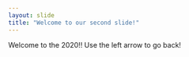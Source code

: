 ```yaml
---
layout: slide
title: "Welcome to our second slide!"
---
```

Welcome to the 2020!!
Use the left arrow to go back!
